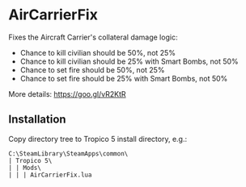 # AirCarrierFix

Fixes the Aircraft Carrier's collateral damage logic:
  * Chance to kill civilian should be 50%, not 25%
  * Chance to kill civilian should be 25% with Smart Bombs, not 50%
  * Chance to set fire should be 50%, not 25%
  * Chance to set fire should be 25% with Smart Bombs, not 50%

More details: https://goo.gl/vR2KtR

## Installation

Copy directory tree to Tropico 5 install directory, e.g.:

    C:\SteamLibrary\SteamApps\common\
    | Tropico 5\
    | | Mods\
    | | | AirCarrierFix.lua
